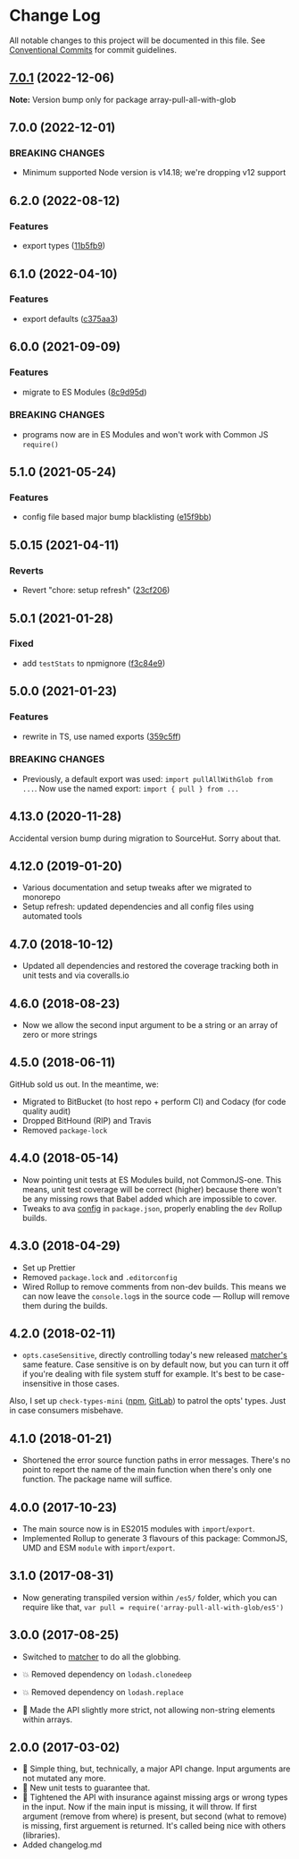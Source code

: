 # Change Log

All notable changes to this project will be documented in this file.
See [Conventional Commits](https://conventionalcommits.org) for commit guidelines.

## [7.0.1](https://github.com/codsen/codsen/compare/array-pull-all-with-glob@7.0.0...array-pull-all-with-glob@7.0.1) (2022-12-06)

**Note:** Version bump only for package array-pull-all-with-glob

## 7.0.0 (2022-12-01)

### BREAKING CHANGES

- Minimum supported Node version is v14.18; we're dropping v12 support

## 6.2.0 (2022-08-12)

### Features

- export types ([11b5fb9](https://github.com/codsen/codsen/commit/11b5fb936ce20e0a77c3a09806773e1cd7695c50))

## 6.1.0 (2022-04-10)

### Features

- export defaults ([c375aa3](https://github.com/codsen/codsen/commit/c375aa34170a6dc98c9749ad64fbc2113f0a1953))

## 6.0.0 (2021-09-09)

### Features

- migrate to ES Modules ([8c9d95d](https://github.com/codsen/codsen/commit/8c9d95d5dea0b769c2f070397141918a4893d575))

### BREAKING CHANGES

- programs now are in ES Modules and won't work with Common JS `require()`

## 5.1.0 (2021-05-24)

### Features

- config file based major bump blacklisting ([e15f9bb](https://github.com/codsen/codsen/commit/e15f9bba1c4fd5f847ac28b3f38fa6ee633f5dca))

## 5.0.15 (2021-04-11)

### Reverts

- Revert "chore: setup refresh" ([23cf206](https://github.com/codsen/codsen/commit/23cf206970a087ff0fa04e61f94d919f59ab3881))

## 5.0.1 (2021-01-28)

### Fixed

- add `testStats` to npmignore ([f3c84e9](https://github.com/codsen/codsen/commit/f3c84e95afc5514214312f913692d85b2e12eb29))

## 5.0.0 (2021-01-23)

### Features

- rewrite in TS, use named exports ([359c5ff](https://github.com/codsen/codsen/commit/359c5ff3df749c18b39dc48d07ccb8029d915fa5))

### BREAKING CHANGES

- Previously, a default export was used: `import pullAllWithGlob from ...`. Now use the named export: `import { pull } from ...`

## 4.13.0 (2020-11-28)

Accidental version bump during migration to SourceHut. Sorry about that.

## 4.12.0 (2019-01-20)

- Various documentation and setup tweaks after we migrated to monorepo
- Setup refresh: updated dependencies and all config files using automated tools

## 4.7.0 (2018-10-12)

- Updated all dependencies and restored the coverage tracking both in unit tests and via coveralls.io

## 4.6.0 (2018-08-23)

- Now we allow the second input argument to be a string or an array of zero or more strings

## 4.5.0 (2018-06-11)

GitHub sold us out. In the meantime, we:

- Migrated to BitBucket (to host repo + perform CI) and Codacy (for code quality audit)
- Dropped BitHound (RIP) and Travis
- Removed `package-lock`

## 4.4.0 (2018-05-14)

- Now pointing unit tests at ES Modules build, not CommonJS-one. This means, unit test coverage will be correct (higher) because there won't be any missing rows that Babel added which are impossible to cover.
- Tweaks to ava [config](https://github.com/avajs/ava/blob/master/docs/recipes/es-modules.md) in `package.json`, properly enabling the `dev` Rollup builds.

## 4.3.0 (2018-04-29)

- Set up Prettier
- Removed `package.lock` and `.editorconfig`
- Wired Rollup to remove comments from non-dev builds. This means we can now leave the `console.log`s in the source code — Rollup will remove them during the builds.

## 4.2.0 (2018-02-11)

- `opts.caseSensitive`, directly controlling today's new released [matcher's](https://www.npmjs.com/package/matcher) same feature. Case sensitive is on by default now, but you can turn it off if you're dealing with file system stuff for example. It's best to be case-insensitive in those cases.

Also, I set up `check-types-mini` ([npm](https://www.npmjs.com/package/check-types-mini), [GitLab](https://gitlab.com/codsen/codsen/tree/master/packages/check-types-mini)) to patrol the opts' types. Just in case consumers misbehave.

## 4.1.0 (2018-01-21)

- Shortened the error source function paths in error messages. There's no point to report the name of the main function when there's only one function. The package name will suffice.

## 4.0.0 (2017-10-23)

- The main source now is in ES2015 modules with `import`/`export`.
- Implemented Rollup to generate 3 flavours of this package: CommonJS, UMD and ESM `module` with `import`/`export`.

## 3.1.0 (2017-08-31)

- Now generating transpiled version within `/es5/` folder, which you can require like that, `var pull = require('array-pull-all-with-glob/es5')`

## 3.0.0 (2017-08-25)

- Switched to [matcher](https://github.com/sindresorhus/matcher/) to do all the globbing.

- 💥 Removed dependency on `lodash.clonedeep`
- 💥 Removed dependency on `lodash.replace`
- 🔧 Made the API slightly more strict, not allowing non-string elements within arrays.

## 2.0.0 (2017-03-02)

- 🔧 Simple thing, but, technically, a major API change. Input arguments are not mutated any more.
- 🔧 New unit tests to guarantee that.
- 🔧 Tightened the API with insurance against missing args or wrong types in the input. Now if the main input is missing, it will throw. If first argument (remove from where) is present, but second (what to remove) is missing, first arguement is returned. It's called being nice with others (libraries).
- Added changelog.md

